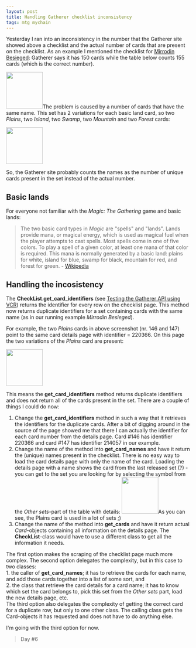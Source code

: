 ```yaml
---
layout: post
title: Handling Gatherer checklist inconsistency
tags: mtg mychain
---
```

<p>Yesterday I ran into an inconsistency in the number that the Gatherer site showed above a checklist and the actual number of cards that are present on the checklist. As an example I mentioned the checklist for <a title="Mirrodin Besieged checklist" href="http://gatherer.wizards.com/Pages/Search/Default.aspx?sort=cn+&amp;output=checklist&amp;set=|[%22Mirrodin%20Besieged%22]" target="_blank">Mirrodin Besieged</a>: Gatherer says it has 150 cards while the table below counts 155 cards (which is the correct number).</p>
<p><img class="posterous_plugin_object posterous_plugin_object_image" src="http://getfile3.posterous.com/getfile/files.posterous.com/temp-2011-08-14/hltEGumzaDJfFrmygqoundyczvJEFInsxpoDnqlzHvHbcuBcnEaCItalpbcm/Screen_Shot_2011-08-14_at_12.36.50_PM.png.thumb100.png?content_part=CvvBweihgoJrJbDhclsw" alt="" width="100" height="100" />The problem is caused by a number of cards that have the same name. This set has 2 variations for each basic land card, so two <em>Plains</em>, two <em>Island</em>, two <em>Swamp</em>, two <em>Mountain</em> and two <em>Forest</em> cards:</p>
<p><img class="posterous_plugin_object posterous_plugin_object_image" src="http://getfile2.posterous.com/getfile/files.posterous.com/temp-2011-08-14/hxFpmpsAcwqfttCDkcuHsfudxdkolDexmaivbhcesypyBnGfspbtolvdfDxD/Screen_Shot_2011-08-14_at_12.37.04_PM.png.thumb100.png?content_part=GdpefadpdCgaqbDbmrqA" alt="" width="100" height="100" /></p>
<p>So, the Gatherer site probably counts the names as the number of unique cards present in the set instead of the actual number.</p>
<h2>Basic lands</h2>
<p>For everyone not familiar with the <em>Magic: The Gathering</em> game and basic lands:</p>
<blockquote>
<p>The two basic card types in <em>Magic</em> are "spells" and "lands". Lands provide mana, or magical energy, which is used as magical fuel when the player attempts to cast spells. Most spells come in one of five colors. To play a spell of a given color, at least one mana of that color is required. This mana is normally generated by a basic land: plains for white, island for blue, swamp for black, mountain for red, and forest for green. - <a href="http://en.wikipedia.org/wiki/Magic:_The_Gathering">Wikipedia</a></p>
</blockquote>
<h2>Handling the incosistency</h2>
<p>The <strong>CheckList</strong>.<strong>get_card_identifiers</strong> (see <a href="http://www.tamingthemindmonkey.com/65201891" target="_blank">Testing the Gatherer API using VCR</a>) returns the identifier for every row on the checklist page. This method now returns duplicate identifiers for a set containing cards with the same name (as in our running example <em>Mirrodin Besieged</em>).</p>
<p>For example, the two <em>Plains</em> cards in above screenshot (nr. 146 and 147) point to the same card details page with identifier = 220366. On this page the two variations of the <em>Plains</em> card are present:</p>
<p><img class="posterous_plugin_object posterous_plugin_object_gallery" src="http://getfile2.posterous.com/getfile/files.posterous.com/temp-2011-08-14/lEEGlabclkaxjigmqjglhgsqzFulqnajlsoAEbpugDaBBcxDHhyGchkgDyxG/Screen_Shot_2011-08-14_at_1.03.40_PM.png.thumb100.png?content_part=GwHfAqawpaJicbozAoCf" alt="" width="100" height="100" /></p>
<p>This means the <strong>get_card_identifiers</strong> method returns duplicate identifiers and does not return all of the cards present in the set. There are a couple of things I could do now:</p>
<ul>
</ul>
<ol>
<li>Change the <strong>get_card_identifiers</strong> method in such a way that it retrieves the identifiers for the duplicate cards. After a bit of digging around in the source of the page showed me that there I can  actually the identifier for each card number from the details page. Card #146 has identifier  220366 and card #147 has identifier 214057 in our example. </li>
<li>Change the name of the method into <strong>get_card_names</strong> and have it return the (unique) names present in the checklist. There is no easy way to load the card details page with only the name of the card. Loading the details page with a name shows the card from the last released set (?) - you can get to the set you are looking for by selecting the symbol from the <em>Other sets</em>-part of the table with details: <img class="posterous_plugin_object posterous_plugin_object_image" src="http://getfile3.posterous.com/getfile/files.posterous.com/temp-2011-08-14/ubsdvDtDCtIdpfdhulAjidcHmyeEkEDnafhvGGqwuktlAAfgAvfrtnAGgrAx/Screen_Shot_2011-08-14_at_1.23.44_PM.png.thumb100.png?content_part=EffwenBfBfIxAsppsuui" alt="" width="100" height="100" />As you can see, the Plains card is used in a lot of sets ;)</li>
<li>Change the name of the method into <strong>get_cards</strong> and have it return actual <em>Card</em>-objects containing all information on the details page. The <strong>CheckList</strong><em>-</em>class would have to use a different class to get all the information it needs. <em><br /></em></li>
</ol>
<p>The first option makes the scraping of the checklist page much more complex. The second option delegates the complexity, but in this case to two classes:<br />1. the caller of <strong>get_card_names</strong>; it has to retrieve the cards for each name, and add those cards together into a list of some sort, and<br />2. the class that retrieve the card details for a card name; it has to know which set the card belongs to, pick this set from the <em>Other sets</em> part, load the new details page, etc.<br />The third option also delegates the complexity of getting the correct card for a duplicate row, but only to one other class. The calling class gets the Card-objects it has requested and does not have to do anything else.</p>
<p>I'm going with the third option for now.</p>
<blockquote>
<div>Day #6</div>
</blockquote>
